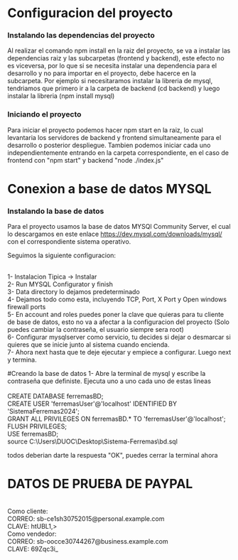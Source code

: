 <h1>Configuracion del proyecto</h1>

<h3>Instalando las dependencias del proyecto</h3>

<p>Al realizar el comando npm install en la raiz del proyecto, se va a instalar las dependencias raiz y las subcarpetas (frontend y backend), este efecto no es viceversa, por lo que si se necesita instalar una dependencia para el desarrollo y no para importar en el proyecto, debe hacerce en la subcarpeta. Por ejemplo si necesitaramos instalar la libreria de mysql, tendriamos que primero ir a la carpeta de backend (cd backend) y luego instalar la libreria (npm install mysql)</p>

<h3>Iniciando el proyecto</h3>

Para iniciar el proyecto podemos hacer npm start en la raiz, lo cual levantaria los servidores de backend y frontend simultaneamente para el desarrollo o posterior despliegue. Tambien podemos iniciar cada uno independientemente entrando en la carpeta correspondiente, en el caso de frontend con "npm start" y backend "node ./index.js"

<h1>Conexion a base de datos MYSQL</h1>

<h3>Instalando la base de datos</h3>

Para el proyecto usamos la base de datos MYSQl Community Server, el cual lo descargamos en este enlace  https://dev.mysql.com/downloads/mysql/ con el correspondiente sistema operativo.

Seguimos la siguiente configuracion:<br><br>

1- Instalacion Tipica -> Instalar<br>
2- Run MYSQL Configurator y finish<br>
3- Data directory lo dejamos predeterminado<br>
4- Dejamos todo como esta, incluyendo TCP, Port, X Port y Open windows firewall ports<br>
5- En account and roles puedes poner la clave que quieras para tu cliente de base de datos, esto no va a afectar a la configuracion del proyecto (Solo puedes cambiar la contraseña, el usuario siempre sera root)<br>
6- Configurar mysqlserver como servicio, tu decides si dejar o desmarcar si quieres que se inicie junto al sistema cuando encienda.<br>
7- Ahora next hasta que te deje ejecutar y empiece a configurar. Luego next y termina.<br>

#Creando la base de datos
1- Abre la terminal de mysql y escribe la contraseña que definiste. Ejecuta uno a uno cada uno de estas lineas <br><br>
CREATE DATABASE ferremasBD; <br>
CREATE USER 'ferremasUser'@'localhost' IDENTIFIED BY 'SistemaFerremas2024'; <br>
GRANT ALL PRIVILEGES ON ferremasBD.* TO 'ferremasUser'@'localhost'; <br>
FLUSH PRIVILEGES; <br>
USE ferremasBD; <br>
source C:\Users\DUOC\Desktop\Sistema-Ferremas\bd.sql <br>

todos deberian darte la respuesta "OK", puedes cerrar la terminal ahora

<h1>DATOS DE PRUEBA DE PAYPAL</h1><br>
Como cliente:<br>
CORREO: sb-ce1sh30752015@personal.example.com<br>
CLAVE: htUBL1,><br>
Como vendedor:<br>
CORREO: sb-oocce30744267@business.example.com<br>
CLAVE: 69Zqc3i_<br>
